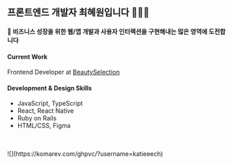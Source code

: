 ## 프론트엔드 개발자 최혜원입니다 👩🏻‍💻
#### 🌱 비즈니스 성장을 위한 웹/앱 개발과 사용자 인터랙션을 구현해내는 많은 영역에 도전합니다

#### Current Work
Frontend Developer at [BeautySelection](https://www.beautyselection.co.kr/)

#### Development & Design Skills  
- JavaScript, TypeScript
- React, React Native
- Ruby on Rails
- HTML/CSS, Figma

<br>
<br>
![](https://komarev.com/ghpvc/?username=katieeech)



<!--

![001](https://user-images.githubusercontent.com/33072677/158925611-f6a6ce92-a1ad-4a60-8efb-d5b17d694d16.png)
<br>
<br>
[포트폴리오](https://frontendhyeni.tistory.com/2) |
[LinkedIn](https://www.linkedin.com/in/katiehchoi/) |
<br>

**katiehyewonchoi/katiehyewonchoi** is a ✨ _special_ ✨ repository because its `README.md` (this file) appears on your GitHub profile.

Here are some ideas to get you started:

- 🔭 I’m currently working on ...
- 🌱 I’m currently learning ...
- 👯 I’m looking to collaborate on ...
- 🤔 I’m looking for help with ...
- 💬 Ask me about ...
- 📫 How to reach me: ...
- 😄 Pronouns: ...
- ⚡ Fun fact: ...


[LinkedIn](https://www.linkedin.com/in/katiehchoi/)
<br>
[Email](hyewonchoi31@gmail.com)
<br>


I'm a frontend developer, who loves to design and code, currently working @29labs in Seoul, Korea
<br>

<br>

#### Development & Design Skills 🌱  
- JavaScript, TypeScript
- React, React Native, Redux
- Ruby on Rails
- Semantic HTML, CSS, Figma 🎨

#### Contact Info
hyewonchoi31@gmail.com
<br>
https://www.linkedin.com/in/katiehchoi/
<br>
-->

